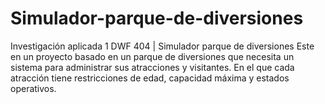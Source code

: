 # Simulador-parque-de-diversiones
Investigación aplicada 1 DWF 404 | Simulador parque de diversiones
Este en un proyecto basado en un parque de diversiones que necesita un sistema para administrar sus atracciones y visitantes.
En el que cada atracción tiene restricciones de edad, capacidad máxima y estados operativos.

